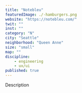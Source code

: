 ```yaml
---
title: "Notebleu"
featuredImage: ./-hamburgers.png
website: "https://notebleu.com/"
twit: ""
inst: ""
category: "N"
city: "Seattle"
neighborhood: "Queen Anne"
size: "small"
map: ""
discipline:
    - engineering
    - ux/ui
published: true
---
```


Description
